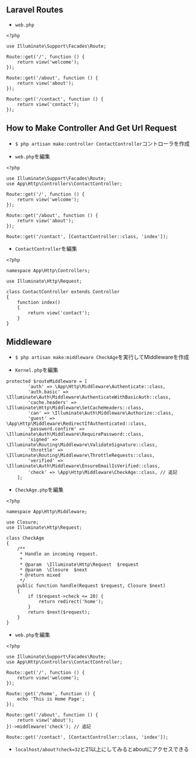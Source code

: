 ## Laravel Routes

+ `web.php`<br>

```
<?php

use Illuminate\Support\Facades\Route;

Route::get('/', function () {
    return view('welcome');
});

Route::get('/about', function () {
    return view('about');
});

Route::get('/contact', function () {
    return view('contact');
});
```

## How to Make Controller And Get Url Request

+ `$ php artisan make:controller ContactController`コントローラを作成<br>

+ `web.php`を編集<br>

```
<?php

use Illuminate\Support\Facades\Route;
use App\Http\Controllers\ContactController;

Route::get('/', function () {
    return view('welcome');
});

Route::get('/about', function () {
    return view('about');
});

Route::get('/contact', [ContactController::class, 'index']);
```

+ `ContactController`を編集<br>

```
<?php

namespace App\Http\Controllers;

use Illuminate\Http\Request;

class ContactController extends Controller
{
    function index()
    {
        return view('contact');
    }
}
```

## Middleware

+ `$ php artisan make:middleware CheckAge`を実行してMiddlewareを作成<br>

+ `Kernel.php`を編集<br>

```
protected $routeMiddleware = [
        'auth' => \App\Http\Middleware\Authenticate::class,
        'auth.basic' => \Illuminate\Auth\Middleware\AuthenticateWithBasicAuth::class,
        'cache.headers' => \Illuminate\Http\Middleware\SetCacheHeaders::class,
        'can' => \Illuminate\Auth\Middleware\Authorize::class,
        'guest' => \App\Http\Middleware\RedirectIfAuthenticated::class,
        'password.confirm' => \Illuminate\Auth\Middleware\RequirePassword::class,
        'signed' => \Illuminate\Routing\Middleware\ValidateSignature::class,
        'throttle' => \Illuminate\Routing\Middleware\ThrottleRequests::class,
        'verified' => \Illuminate\Auth\Middleware\EnsureEmailIsVerified::class,
        'check' => \App\Http\Middleware\CheckAge::class, // 追記
    ];
```

+ `CheckAge.php`を編集<br>

```
<?php

namespace App\Http\Middleware;

use Closure;
use Illuminate\Http\Request;

class CheckAge
{
    /**
     * Handle an incoming request.
     *
     * @param  \Illuminate\Http\Request  $request
     * @param  \Closure  $next
     * @return mixed
     */
    public function handle(Request $request, Closure $next)
    {
        if ($request->check <= 20) {
            return redirect('home');
        }
        return $next($request);
    }
}
```

+ `web.php`を編集<br>

```
<?php

use Illuminate\Support\Facades\Route;
use App\Http\Controllers\ContactController;

Route::get('/', function () {
    return view('welcome');
});

Route::get('/home', function () {
    echo 'This is Home Page';
});

Route::get('/about', function () {
    return view('about');
})->middleware('check'); // 追記

Route::get('/contact', [ContactController::class, 'index']);
```

+ `localhost/about?check=32`と21以上にしてみるとaboutにアクセスできる<br>
